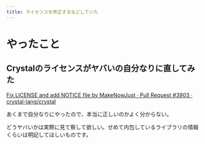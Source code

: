 ```yaml
---
title: ライセンスを修正するなどしていた
---
```


<script async src="//cdn.embedly.com/widgets/platform.js"></script>

# やったこと

## Crystalのライセンスがヤバいの自分なりに直してみた

<a class="embedly-card" href="https://github.com/crystal-lang/crystal/pull/3903">Fix LICENSE and add NOTICE file by MakeNowJust · Pull Request #3903 · crystal-lang/crystal</a>

あくまで自分なりにやったので、本当に正しいのかよく分からない。

どうヤバいかは実際に見て察して欲しい。せめて内包しているライブラリの情報くらいは明記してほしいものです。
